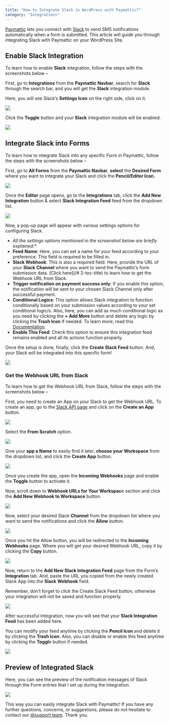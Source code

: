 ```yaml
---
title: "How to Integrate Slack in WordPress with Paymattic?"
category: "Integrations"
---
```

[Paymattic](https://paymattic.com/) lets you connect with [Slack](https://www.slack.com/) to send SMS notifications automatically when a form is submitted. This article will guide you through integrating Slack with Paymattic on your WordPress Site.

## Enable Slack Integration 

To learn how to enable **Slack** integration, follow the steps with the screenshots below –

First, go to **Integrations** from the **Paymattic Navbar**, search for **Slack** through the search bar, and you will get the **Slack** integration module.

Here, you will see Slack’s **Settings Icon** on the right side, click on it.

![](/images/integrations/how-to-integrate-slack-in-wordpress-with-paymattic/Slacks-Settings-Icon-scaled.webp)

Click the **Toggle** button and your **Slack** integration module will be enabled.

![](/images/integrations/how-to-integrate-slack-in-wordpress-with-paymattic/Enabled-Slack-Integration-module-scaled.webp)

## Integrate Slack into Forms

To learn how to integrate Slack into any specific Form in Paymattic, follow the steps with the screenshots below –

First, go to **All Forms** from the **Paymattic Navbar**, **select** the **Desired Form** where you want to integrate your Slack and click the **Pencil/Editor Icon.**

![](/images/integrations/how-to-integrate-slack-in-wordpress-with-paymattic/Open-desired-form-4-scaled.webp)

Once the **Editor** page opens, go to the **Integrations** tab, click the **Add New Integration** button &amp; select **Slack Integration Feed** feed from the dropdown list.

![](/images/integrations/how-to-integrate-slack-in-wordpress-with-paymattic/Add-new-integration-dropdown-slack-scaled.webp)

Now, a pop-up page will appear with various settings options for configuring Slack.
- *All the settings options mentioned in the screenshot below are briefly explained:**
- **Feed** **Name**: Here, you can set a name for your feed according to your preference. This field is required to be filled in.
- **Slack Webhook**: This is also a required field. Here, provide the URL of your **Slack** **Channel** where you want to send the Paymattic’s form submission data. [Click here](/# 2-toc-title) to learn how to get the Webhook URL from Slack.
- **Trigger notification on payment success only**: If you enable this option, the notification will be sent to your chosen Slack Channel only after successful payment.
- **Conditional Logics**: This option allows Slack integration to function conditionally based on your submission values according to your set conditional logic/s. Also, here, you can add as much conditional logic as you need by clicking the **+ Add More** button and delete any logic by clicking the **Trash Icon** if needed. To learn more, read this [Documentation](/how-to-use-conditional-logic-in-form-fields-with-paymattic).
- **Enable This Feed**: Check this option to ensure this integration feed remains enabled and all its actions function properly.

Once the setup is done, finally, click the **Create Slack Feed** button.
And, your Slack will be integrated into this specific form!

![](/images/integrations/how-to-integrate-slack-in-wordpress-with-paymattic/Add-New-Slack-Integration-Feed-page.webp)

### Get the Webhook URL from Slack

To learn how to get the Webhook URL from Slack, follow the steps with the screenshots below –

First, you need to create an App on your Slack to get the Webhook URL.
To create an app, go to the [Slack API page](https://api.slack.com/apps?new_app=1) and click on the **Create an App** button.

![](/images/integrations/how-to-integrate-slack-in-wordpress-with-paymattic/Create-an-App-scaled.webp)

Select the **From Scratch** option.

![](/images/integrations/how-to-integrate-slack-in-wordpress-with-paymattic/From-scratch.webp)

Give your **app a Name** to easily find it later, **choose your Workspace** from the dropdown list, and click the **Create App** button.

![](/images/integrations/how-to-integrate-slack-in-wordpress-with-paymattic/App-name-workspace-Create-app.webp)

Once you create the app, open the **Incoming Webhooks** page and enable the **Toggle** button to activate it.

Now, scroll down to **Webhook URLs for Your Workspac**e section and click the **Add New Webhook to Workspace** button.

![](/images/integrations/how-to-integrate-slack-in-wordpress-with-paymattic/Add-ew-webhook-to-your-workspace-scaled.webp)

Now, select your desired Slack **Channel** from the dropdown list where you want to send the notifications and click the **Allow** button.

![](/images/integrations/how-to-integrate-slack-in-wordpress-with-paymattic/Select-for-a-channel.webp)

Once you hit the Allow button, you will be redirected to the **Incoming Webhooks** page.
Where you will get your desired Webhook URL, copy it by clicking the **Copy** button.

![](/images/integrations/how-to-integrate-slack-in-wordpress-with-paymattic/Copy-Webhook-URL-2.webp)

Now, return to the **Add New Slack Integration Feed** page from the Form’s **Integration** tab.
And, paste the URL you copied from the newly created Slack App into the **Slack** **Webhook** field.

Remember, don’t forget to click the Create Slack Feed button, otherwise your integration will not be saved and function properly.

![](/images/integrations/how-to-integrate-slack-in-wordpress-with-paymattic/Paste-the-Slack-Webhook-URL.webp)

After successful Integration, now you will see that your **Slack Integration Feed** has been added here.

You can modify your feed anytime by clicking the **Pencil Icon** and delete it by clicking the **Trash Icon**.
Also, you can disable or enable this feed anytime by clicking the **Toggl**e button if needed.

![](/images/integrations/how-to-integrate-slack-in-wordpress-with-paymattic/Added-slack-integration-feed-scaled.webp)

## Preview of Integrated Slack

Here, you can see the preview of the notification messages of Slack through the Form entries that I set up during the integration.

![](/images/integrations/how-to-integrate-slack-in-wordpress-with-paymattic/Preview-of-Slack.webp)

This way you can easily integrate Slack with Paymattic!
If you have any further questions, concerns, or suggestions, please do not hesitate to contact our [@support team](https://wpmanageninja.com/support-tickets/?utm_source=wpmn&utm_medium=home&utm_campaign=site#/). Thank you.